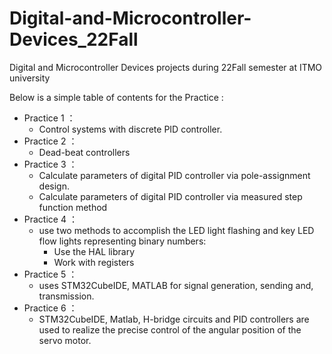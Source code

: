 # Digital-and-Microcontroller-Devices_22Fall
Digital and Microcontroller Devices projects during 22Fall semester at ITMO university 

Below is a simple table of contents for the Practice : 

- Practice 1 ： 
  - Control systems with discrete PID controller.
- Practice 2 ： 
  - Dead-beat controllers
- Practice 3 ： 
  - Calculate parameters of digital PID controller via pole-assignment design.
  - Calculate parameters of digital PID controller via measured step function method
- Practice 4 ： 
  - use two methods to accomplish the LED light flashing and key LED flow lights representing binary numbers:
    - Use the HAL library 
    - Work with registers
- Practice 5 ： 
  - uses STM32CubeIDE, MATLAB for signal generation, sending and, transmission.
- Practice 6 ： 
  - STM32CubeIDE, Matlab, H-bridge circuits and PID controllers are used to realize the precise control of the angular position of the servo motor.
